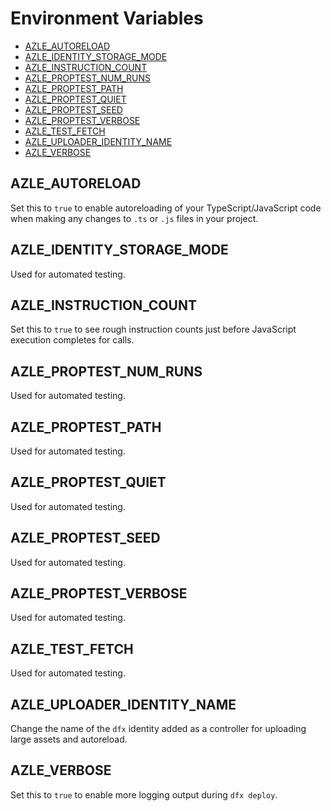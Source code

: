 # Environment Variables

- [AZLE_AUTORELOAD](#azle_autoreload)
- [AZLE_IDENTITY_STORAGE_MODE](#azle_identity_storage_mode)
- [AZLE_INSTRUCTION_COUNT](#azle_instruction_count)
- [AZLE_PROPTEST_NUM_RUNS](#azle_proptest_num_runs)
- [AZLE_PROPTEST_PATH](#azle_proptest_path)
- [AZLE_PROPTEST_QUIET](#azle_proptest_quiet)
- [AZLE_PROPTEST_SEED](#azle_proptest_seed)
- [AZLE_PROPTEST_VERBOSE](#azle_proptest_verbose)
- [AZLE_TEST_FETCH](#azle_test_fetch)
- [AZLE_UPLOADER_IDENTITY_NAME]()
- [AZLE_VERBOSE](#azle_verbose)

## AZLE_AUTORELOAD

Set this to `true` to enable autoreloading of your TypeScript/JavaScript code when making any changes to `.ts` or `.js` files in your project.

## AZLE_IDENTITY_STORAGE_MODE

Used for automated testing.

## AZLE_INSTRUCTION_COUNT

Set this to `true` to see rough instruction counts just before JavaScript execution completes for calls.

## AZLE_PROPTEST_NUM_RUNS

Used for automated testing.

## AZLE_PROPTEST_PATH

Used for automated testing.

## AZLE_PROPTEST_QUIET

Used for automated testing.

## AZLE_PROPTEST_SEED

Used for automated testing.

## AZLE_PROPTEST_VERBOSE

Used for automated testing.

## AZLE_TEST_FETCH

Used for automated testing.

## AZLE_UPLOADER_IDENTITY_NAME

Change the name of the `dfx` identity added as a controller for uploading large assets and autoreload.

## AZLE_VERBOSE

Set this to `true` to enable more logging output during `dfx deploy`.
